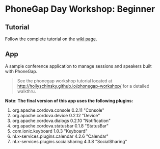 # PhoneGap Day Workshop: Beginner

## Tutorial

Follow the complete tutorial on the [wiki page](https://github.com/mwbrooks/phonegap-day-workshop-beginner/wiki).

## App

A sample conference application to manage sessions and speakers built with PhoneGap.

> See the phonegap workshop tutorial located at http://hollyschinsky.github.io/phonegap-workshop/ for a detailed walkthru.

**Note: The final version of this app uses the following plugins:**

1. org.apache.cordova.console 0.2.11 "Console"
2. org.apache.cordova.device 0.2.12 "Device"
3. org.apache.cordova.dialogs 0.2.10 "Notification"
4. org.apache.cordova.statusbar 0.1.8 "StatusBar"
5. com.ionic.keyboard 1.0.3 "Keyboard"
6. nl.x-services.plugins.calendar 4.2.6 "Calendar"
7. nl.x-services.plugins.socialsharing 4.3.8 "SocialSharing"

